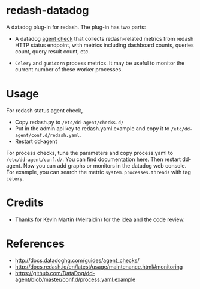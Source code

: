 # redash-datadog
A datadog plug-in for redash. The plug-in has two parts:

- A datadog [agent check](http://docs.datadoghq.com/guides/agent_checks/) that collects redash-related metrics from redash HTTP status endpoint, with metrics including dashboard counts, queries count, query result count, etc.

- `Celery` and `gunicorn` process metrics. It may be useful to monitor the current number of these worker processes.

# Usage
For redash status agent check,

- Copy redash.py to `/etc/dd-agent/checks.d/` 
- Put in the admin api key to redash.yaml.example and copy it to `/etc/dd-agent/conf.d/redash.yaml`.
- Restart dd-agent

For process checks, tune the parameters and copy process.yaml to `/etc/dd-agent/conf.d/`. You can find documentation [here](https://github.com/DataDog/dd-agent/blob/master/conf.d/process.yaml.example). Then restart dd-agent. Now you can add graphs or monitors in the datadog web console. For example, you can search the metric `system.processes.threads` with tag `celery`. 

# Credits
- Thanks for Kevin Martin (Melraidin) for the idea and the code review. 

# References
- http://docs.datadoghq.com/guides/agent_checks/
- http://docs.redash.io/en/latest/usage/maintenance.html#monitoring
- https://github.com/DataDog/dd-agent/blob/master/conf.d/process.yaml.example
